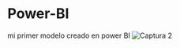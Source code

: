# Power-BI
mi primer modelo creado en power BI
![Captura 2](https://user-images.githubusercontent.com/47221127/64356742-c2872380-cfd9-11e9-81f5-efa08e92dae4.PNG)
